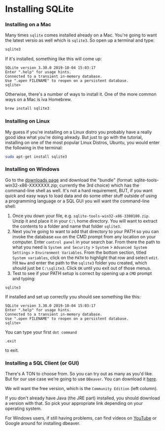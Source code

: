 # Installing SQLite

### Installing on a Mac
Many times `sqlite` comes installed already on a Mac. You're going to want the latest versio as well which is `sqlite3`. So open up a terminal and type:
```bash
sqlite3
```
If it's installed, something like this will come up:
```
SQLite version 3.30.0 2019-10-04 15:03:17
Enter ".help" for usage hints.
Connected to a transient in-memory database.
Use ".open FILENAME" to reopen on a persistent database.
sqlite> 
```
Otherwise, there's a number of ways to install it. One of the more common ways on a Mac is iva Homebrew.
```bash
brew install sqlite3
```

### Installing on Linux
My guess if you're installing on a Linux distro you probably have a really good idea what you're doing already. But just to go with the tutorial, installing on one of the most popular Linux Distros, Ubuntu, you would enter the following in the terminal:
```bash
sudo apt-get install sqlite3
```

### Installing on Windows
Go to the [downloads page](https://www.sqlite.org/download.html) and download the "bundle" (format: sqlite-tools-win32-x86-XXXXXXX.zip; currently the 3rd choice) which has the command-line shell as well. It's not a hard requirement, BUT, if you want quick and easy ways to load data and do some other stuff outside of using a programming language or a SQL GUI you will want the command-line shell:
1. Once you down your file, e.g. `sqlite-tools-win32-x86-3300100.zip`. Unzip it and place it in your `C:\` home directory. You will want to extract the contents to a folder and name that folder `sqlite3`.
2. Next you're going to want to add that directory to your PATH so you can invoke the database `exe` on the CMD prompt from any location on your computer. Enter `control panel` in your search bar. From there the path to what you need is `System and Security` > `System` > `Advanced System Settings` > `Environment Variables`. From the bottom section, titled `System variables`, click on the `PATH` to highlight that row and select `edit`. Hit `New` and enter the path to the `sqlite3` folder you created, which should just be `C:\sqlite3`. Click `OK` until you exit out of those menus.
3. Test to see if your PATH setup is correct by opening up a `CMD` prompt and typing:
```
sqlite3
```
If installed and set up correctly you should see something like this:
```
SQLite version 3.30.0 2019-10-04 15:03:17
Enter ".help" for usage hints.
Connected to a transient in-memory database.
Use ".open FILENAME" to reopen on a persistent database.
sqlite> 
```
You can type your first `dot command`
```
.exit
```
to exit.

### Installing a SQL Client (or GUI)
There's A TON to choose from. So you can try out as many as you'd like. But for our use case we're going to use `DBeaver`. You can download it [here](https://dbeaver.io/download/).

We will want the free version, which is the `Community Edition` (left column).

If you don't already have Java (the JRE part) installed, you should download a version with that. So pick your appropriate link depending on your operating system.


For Windows users, if still having problems, can find videos on [YouTube](https://www.youtube.com/watch?v=m07aJy2foNw) or Google around for installing dbeaver.







